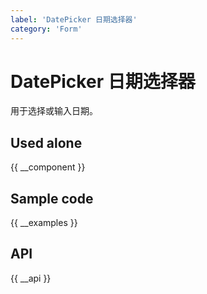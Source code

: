```yaml
---
label: 'DatePicker 日期选择器'
category: 'Form'
---
```


# DatePicker 日期选择器

用于选择或输入日期。

## Used alone

{{ __component }}

## Sample code

{{ __examples }}

## API

{{ __api }}
